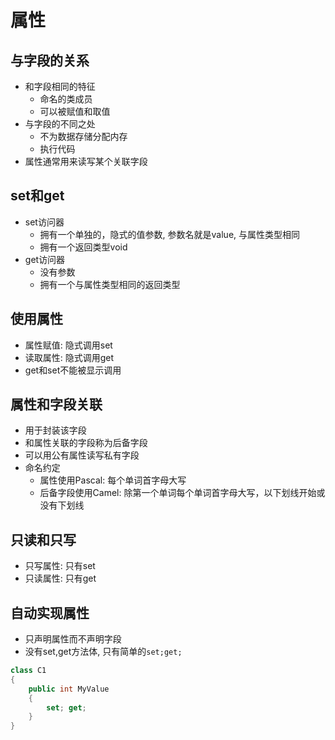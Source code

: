 # 属性

## 与字段的关系

- 和字段相同的特征
  - 命名的类成员
  - 可以被赋值和取值
- 与字段的不同之处
  - 不为数据存储分配内存
  - 执行代码
- 属性通常用来读写某个关联字段

## set和get

- set访问器
  - 拥有一个单独的，隐式的值参数, 参数名就是value, 与属性类型相同
  - 拥有一个返回类型void
- get访问器
  - 没有参数
  - 拥有一个与属性类型相同的返回类型

## 使用属性

- 属性赋值: 隐式调用set
- 读取属性: 隐式调用get 
- get和set不能被显示调用

## 属性和字段关联

- 用于封装该字段
- 和属性关联的字段称为后备字段
- 可以用公有属性读写私有字段
- 命名约定
  - 属性使用Pascal: 每个单词首字母大写
  - 后备字段使用Camel: 除第一个单词每个单词首字母大写，以下划线开始或没有下划线

## 只读和只写

- 只写属性: 只有set
- 只读属性: 只有get

## 自动实现属性

- 只声明属性而不声明字段
- 没有set,get方法体, 只有简单的`set;get;`

```c#
class C1
{
    public int MyValue
    {
        set; get;
    }
}
```